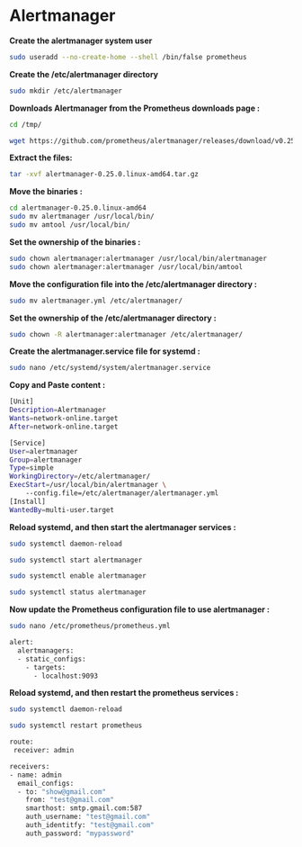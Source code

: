 # Alertmanager

**Create the alertmanager system user**

```bash
sudo useradd --no-create-home --shell /bin/false prometheus
```

**Create the /etc/alertmanager directory**

```bash
sudo mkdir /etc/alertmanager
```

**Downloads Alertmanager from the Prometheus downloads page :**

```bash
cd /tmp/

wget https://github.com/prometheus/alertmanager/releases/download/v0.25.0/alertmanager-0.25.0.linux-amd64.tar.gz
```

**Extract the files:**

```bash
tar -xvf alertmanager-0.25.0.linux-amd64.tar.gz
```

**Move the binaries :**

```bash
cd alertmanager-0.25.0.linux-amd64
sudo mv alertmanager /usr/local/bin/
sudo mv amtool /usr/local/bin/
```

**Set the ownership of the binaries :**

```bash
sudo chown alertmanager:alertmanager /usr/local/bin/alertmanager
sudo chown alertmanager:alertmanager /usr/local/bin/amtool
```

**Move the configuration file into the /etc/alertmanager directory :**

```bash
sudo mv alertmanager.yml /etc/alertmanager/
```

**Set the ownership of the /etc/alertmanager directory :**

```bash
sudo chown -R alertmanager:alertmanager /etc/alertmanager/
```

**Create the alertmanager.service file for systemd :**

```bash
sudo nano /etc/systemd/system/alertmanager.service
```

**Copy and Paste content :**

```bash
[Unit]
Description=Alertmanager
Wants=network-online.target
After=network-online.target

[Service]
User=alertmanager
Group=alertmanager
Type=simple
WorkingDirectory=/etc/alertmanager/
ExecStart=/usr/local/bin/alertmanager \
    --config.file=/etc/alertmanager/alertmanager.yml
[Install]
WantedBy=multi-user.target
```

**Reload systemd, and then start the alertmanager services :**

```bash
sudo systemctl daemon-reload

sudo systemctl start alertmanager

sudo systemctl enable alertmanager

sudo systemctl status alertmanager
```

**Now update the Prometheus configuration file to use alertmanager :**

```bash
sudo nano /etc/prometheus/prometheus.yml
```

```bash
alert:
  alertmanagers:
  - static_configs:
    - targets:
      - localhost:9093
```

**Reload systemd, and then restart the prometheus services :**

```bash
sudo systemctl daemon-reload

sudo systemctl restart prometheus
```

```bash
route:
 receiver: admin

receivers:
- name: admin
  email_configs:
  - to: "show@gmail.com"
    from: "test@gmail.com"
    smarthost: smtp.gmail.com:587
    auth_username: "test@gmail.com"
    auth_identitfy: "test@gmail.com"
    auth_password: "mypassword"
```
